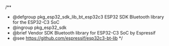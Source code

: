 /**
 * @defgroup pkg_esp32_sdk_lib_bt_esp32c3  ESP32 SDK Bluetooth library for the ESP32-C3 SoC
 * @ingroup  pkg_esp32_sdk
 * @brief    Vendor SDK Bluetooth library for ESP32-C3 SoC by Espressif
 * @see      https://github.com/espressif/esp32c3-bt-lib
 */
